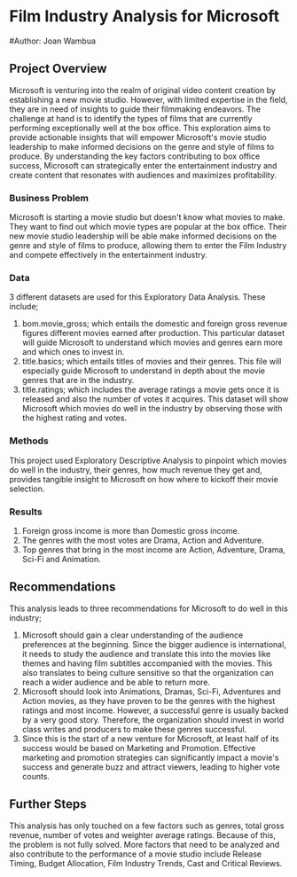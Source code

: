 # Film Industry Analysis for Microsoft

#Author: Joan Wambua

## Project Overview

Microsoft is venturing into the realm of original video content creation by establishing a new movie studio. However, with limited expertise in the field, they are in need of insights to guide their filmmaking endeavors. The challenge at hand is to identify the types of films that are currently performing exceptionally well at the box office. This exploration aims to provide actionable insights that will empower Microsoft's movie studio leadership to make informed decisions on the genre and style of films to produce. By understanding the key factors contributing to box office success, Microsoft can strategically enter the entertainment industry and create content that resonates with audiences and maximizes profitability.

### Business Problem

Microsoft is starting a movie studio but doesn't know what movies to make. They want to find out which movie types are popular at the box office. Their new movie studio leadership will be able make informed decisions on the genre and style of films to produce, allowing them to enter the Film Industry and compete effectively in the entertainment industry.

### Data

3 different datasets are used for this Exploratory Data Analysis. These include;

1. bom.movie_gross; which entails the domestic and foreign gross revenue figures different movies earned after production. This particular dataset will guide Microsoft to understand which movies and genres earn more and which ones to invest in.
2. title.basics; which entails titles of movies and their genres. This file will especially guide Microsoft to understand in depth about the movie genres that are in the industry.
3. title.ratings; which includes the average ratings a movie gets once it is released and also the number of votes it acquires. This dataset will show Microsoft which movies do well in the industry by observing those with the highest rating and votes.

### Methods

This project used Exploratory Descriptive Analysis to pinpoint which movies do well in the industry, their genres, how much revenue they get and, provides tangible insight to Microsoft on how where to kickoff their movie selection.

### Results
1. Foreign gross income is more than Domestic gross income.
2. The genres with the most votes are Drama, Action and Adventure.
3. Top genres that bring in the most income are Action, Adventure, Drama, Sci-Fi and Animation.

## Recommendations
This analysis leads to three recommendations for Microsoft to do well in this industry;
1. Microsoft should gain a clear understanding of the audience preferences at the beginning. Since the bigger audience is international, it needs to study the audience and translate this into the movies like themes and having film subtitles accompanied with the movies. This also translates to being culture sensitive so that the organization can reach a wider audience and be able to return more.
2. Microsoft should look into Animations, Dramas, Sci-Fi, Adventures and Action movies, as they have proven to be the genres with the highest ratings and most income. However, a successful genre is usually backed by a very good story. Therefore, the organization should invest in world class writes and producers to make these genres successful.
3. Since this is the start of a new venture for Microsoft, at least half of its success would be based on Marketing and Promotion. Effective marketing and promotion strategies can significantly impact a movie's success and generate buzz and attract viewers, leading to higher vote counts.

## Further Steps
This analysis has only touched on a few factors such as genres, total gross revenue, number of votes and weighter average ratings. Because of this, the problem is not fully solved. More factors that need to be analyzed and also contribute to the performance of a movie studio include Release Timing, Budget Allocation, Film Industry Trends, Cast and Critical Reviews.